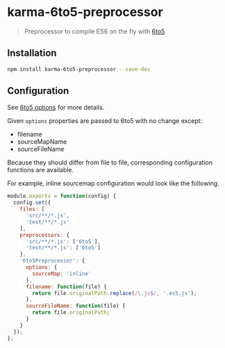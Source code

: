 # karma-6to5-preprocessor

> Preprocessor to compile ES6 on the fly with [6to5](https://github.com/sebmck/6to5).

## Installation

```bash
npm install karma-6to5-preprocessor --save-dev
```

## Configuration

See [6to5 options](https://github.com/sebmck/6to5#options) for more details.

Given `options` properties are passed to 6to5 with no change except:

- filename
- sourceMapName
- sourceFileName

Because they should differ from file to file, corresponding configuration functions are available.

For example, inline sourcemap configuration would look like the following.

```js
module.exports = function(config) {
  config.set({
    files: [
      'src/**/*.js',
      'test/**/*.js'
    ],
    preprocessors: {
      'src/**/*.js': ['6to5'],
      'test/**/*.js': ['6to5']
    },
    '6to5Preprocessor': {
      options: {
        sourceMap: 'inline'
      },
      filename: function(file) {
        return file.originalPath.replace(/\.js$/, '.es5.js');
      },
      sourceFileName: function(file) {
        return file.originalPath;
      }
    }
  });
};
```
